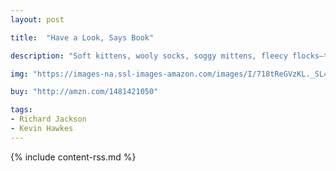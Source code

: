 ```yaml
---
layout: post

title:  "Have a Look, Says Book"

description: "Soft kittens, wooly socks, soggy mittens, fleecy flocks—this pictorial celebration of things tactile explores how what we touch touches us. There’s a reason why toddlers put everything (or so it seems) into their mouths—it’s how they understand it…with grabby hands, open mouths, and…here…open book. In <em>Take a Look, Says Book<em> fleas seem to hop off one page, peas squish bean-bag flat on the next. The images seemingly come to life, just as so much comes to life within our imaginations through reading, and handling things with just the right touch."

img: "https://images-na.ssl-images-amazon.com/images/I/718tReGVzKL._SL480_.jpg"

buy: "http://amzn.com/1481421050"

tags:
- Richard Jackson
- Kevin Hawkes
---
```


{% include content-rss.md %}